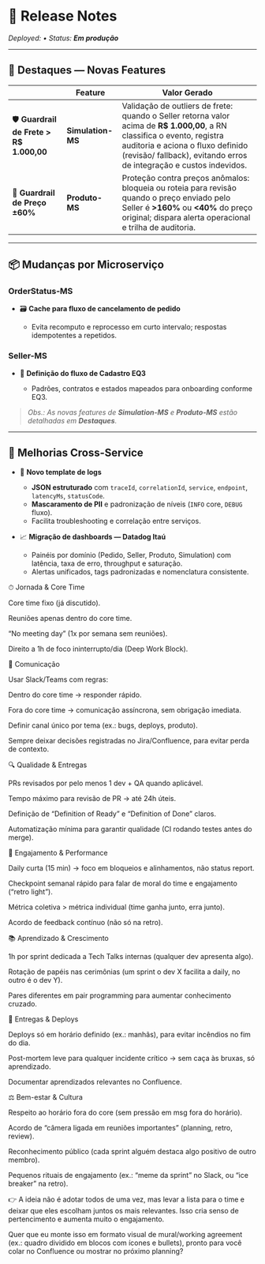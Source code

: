 # 📢 Release Notes

*Deployed: • Status: **Em produção***

---

## 🚀 Destaques — **Novas Features**

|                                           | Feature           | Valor Gerado                                                                                                                                                                                                                          |
| ----------------------------------------- | ----------------- | ------------------------------------------------------------------------------------------------------------------------------------------------------------------------------------------------------------------------------------- |
| 🛡️ **Guardrail de Frete > R\$ 1.000,00** | **Simulation-MS** | Validação de outliers de frete: quando o Seller retorna valor acima de **R\$ 1.000,00**, a RN classifica o evento, registra auditoria e aciona o fluxo definido (revisão/ fallback), evitando erros de integração e custos indevidos. |
| 💸 **Guardrail de Preço ±60%**            | **Produto-MS**    | Proteção contra preços anômalos: bloqueia ou roteia para revisão quando o preço enviado pelo Seller é **>160%** ou **<40%** do preço original; dispara alerta operacional e trilha de auditoria.                                      |

---

## 📦 Mudanças por Microserviço

### **OrderStatus-MS**

* 🗃️ **Cache para fluxo de cancelamento de pedido**

  * Evita recomputo e reprocesso em curto intervalo; respostas idempotentes a repetidos.

### **Seller-MS**

* 🧭 **Definição do fluxo de Cadastro EQ3**

  * Padrões, contratos e estados mapeados para onboarding conforme EQ3.

> *Obs.: As novas features de **Simulation-MS** e **Produto-MS** estão detalhadas em **Destaques**.*

---

## 🔄 Melhorias Cross-Service

* 🧰 **Novo template de logs**

  * **JSON estruturado** com `traceId`, `correlationId`, `service`, `endpoint`, `latencyMs`, `statusCode`.
  * **Mascaramento de PII** e padronização de níveis (`INFO` core, `DEBUG` fluxo).
  * Facilita troubleshooting e correlação entre serviços.
* 📈 **Migração de dashboards — Datadog Itaú**

  * Painéis por domínio (Pedido, Seller, Produto, Simulation) com latência, taxa de erro, throughput e saturação.
  * Alertas unificados, tags padronizadas e nomenclatura consistente.
 
⏱ Jornada & Core Time

Core time fixo (já discutido).

Reuniões apenas dentro do core time.

“No meeting day” (1x por semana sem reuniões).

Direito a 1h de foco ininterrupto/dia (Deep Work Block).

💬 Comunicação

Usar Slack/Teams com regras:

Dentro do core time → responder rápido.

Fora do core time → comunicação assíncrona, sem obrigação imediata.

Definir canal único por tema (ex.: bugs, deploys, produto).

Sempre deixar decisões registradas no Jira/Confluence, para evitar perda de contexto.

🔍 Qualidade & Entregas

PRs revisados por pelo menos 1 dev + QA quando aplicável.

Tempo máximo para revisão de PR → até 24h úteis.

Definição de “Definition of Ready” e “Definition of Done” claros.

Automatização mínima para garantir qualidade (CI rodando testes antes do merge).

🎯 Engajamento & Performance

Daily curta (15 min) → foco em bloqueios e alinhamentos, não status report.

Checkpoint semanal rápido para falar de moral do time e engajamento (“retro light”).

Métrica coletiva > métrica individual (time ganha junto, erra junto).

Acordo de feedback contínuo (não só na retro).

📚 Aprendizado & Crescimento

1h por sprint dedicada a Tech Talks internas (qualquer dev apresenta algo).

Rotação de papéis nas cerimônias (um sprint o dev X facilita a daily, no outro é o dev Y).

Pares diferentes em pair programming para aumentar conhecimento cruzado.

🚀 Entregas & Deploys

Deploys só em horário definido (ex.: manhãs), para evitar incêndios no fim do dia.

Post-mortem leve para qualquer incidente crítico → sem caça às bruxas, só aprendizado.

Documentar aprendizados relevantes no Confluence.

⚖️ Bem-estar & Cultura

Respeito ao horário fora do core (sem pressão em msg fora do horário).

Acordo de “câmera ligada em reuniões importantes” (planning, retro, review).

Reconhecimento público (cada sprint alguém destaca algo positivo de outro membro).

Pequenos rituais de engajamento (ex.: “meme da sprint” no Slack, ou “ice breaker” na retro).

👉 A ideia não é adotar todos de uma vez, mas levar a lista para o time e deixar que eles escolham juntos os mais relevantes. Isso cria senso de pertencimento e aumenta muito o engajamento.

Quer que eu monte isso em formato visual de mural/working agreement (ex.: quadro dividido em blocos com ícones e bullets), pronto para você colar no Confluence ou mostrar no próximo planning?
